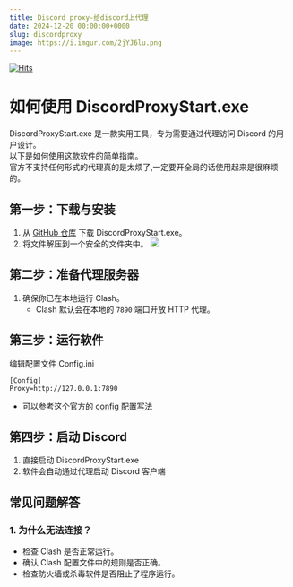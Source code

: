 ```yaml
---
title: Discord proxy-给discord上代理
date: 2024-12-20 00:00:00+0000
slug: discordproxy
image: https://i.imgur.com/2jYJ6lu.png
---
```

[![Hits](https://hits.seeyoufarm.com/api/count/incr/badge.svg?url=https://b.kill9pid.top/p/discordproxy/&count_bg=%23F26E00&title_bg=%23000000)](https://hits.seeyoufarm.com)

# 如何使用 DiscordProxyStart.exe

DiscordProxyStart.exe 是一款实用工具，专为需要通过代理访问 Discord 的用户设计。  
以下是如何使用这款软件的简单指南。  
官方不支持任何形式的代理真的是太烦了,一定要开全局的话使用起来是很麻烦的。

## 第一步：下载与安装

1. 从 [GitHub 仓库](https://github.com/aiqinxuancai/DiscordProxyStart) 下载 DiscordProxyStart.exe。
2. 将文件解压到一个安全的文件夹中。
![](https://i.imgur.com/VKaCFSt.png)


## 第二步：准备代理服务器

1. 确保你已在本地运行 Clash。
    - Clash 默认会在本地的 `7890` 端口开放 HTTP 代理。

## 第三步：运行软件

编辑配置文件  Config.ini
```
[Config]
Proxy=http://127.0.0.1:7890
```

- 可以参考这个官方的 [config 配置写法](https://github.com/aiqinxuancai/DiscordProxyStart?tab=readme-ov-file#configini%E9%85%8D%E7%BD%AE%E4%BE%8B%E5%AD%90)

## 第四步：启动 Discord

1. 直接启动 DiscordProxyStart.exe 
2. 软件会自动通过代理启动 Discord 客户端


## 常见问题解答

### 1. 为什么无法连接？

- 检查 Clash 是否正常运行。
- 确认 Clash 配置文件中的规则是否正确。
- 检查防火墙或杀毒软件是否阻止了程序运行。


